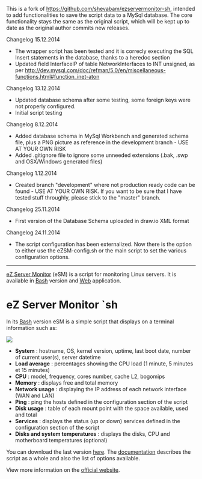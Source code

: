 This is a fork of https://github.com/shevabam/ezservermonitor-sh, intended to add functionalities to save the script
data to a MySql database.
The core functionality stays the same as the original script, which will be kept up to date as the original author commits new releases.

Changelog 15.12.2014
 - The wrapper script has been tested and it is correcly executing the SQL Insert statements in the database,
   thanks to a heredoc section
 - Updated field InterfaceIP of table NetworkInterfaces to INT unsigned, as per http://dev.mysql.com/doc/refman/5.0/en/miscellaneous-functions.html#function_inet-aton

Changelog 13.12.2014
 - Updated database schema after some testing, some foreign keys were not properly configured.
 - Initial script testing

Changelog 8.12.2014
 - Added database schema in MySql Workbench and generated schema file, plus a PNG picture as reference in the 
   development branch - USE AT YOUR OWN RISK 
 - Added .gitignore file to ignore some unneeded extensions (.bak, .swp and OSX/Windows generated files)

Changelog 1.12.2014
 - Created branch "development" where not production ready code can be found - USE AT YOUR OWN RISK.
   If you want to be sure that I have tested stuff throughly, please stick to the "master" branch.

Changelog 25.11.2014
 - First version of the Database Schema uploaded in draw.io XML format

Changelog 24.11.2014
 - The script configuration has been externalized. Now there is the option to either use the eZSM-config.sh or the 
   main script to set the various configuration options.

---

[eZ Server Monitor](http://www.ezservermonitor.com) (eSM) is a script for monitoring Linux servers. It is available in [Bash](http://www.ezservermonitor.com/esm-sh/features) version and [Web](http://www.ezservermonitor.com/esm-web/features) application.

# eZ Server Monitor `sh

In its [Bash](http://www.ezservermonitor.com/esm-sh/features) version eSM is a simple script that displays on a terminal information such as:

![](http://www.ezservermonitor.com/uploads/esm_sh/esm-sh_dashboard-complete.png)

- **System** : hostname, OS, kernel version, uptime, last boot date, number of current user(s), server datetime
- **Load average** : percentages showing the CPU load (1 minute, 5 minutes et 15 minutes)
- **CPU** : model, frequency, cores number, cache L2, bogomips
- **Memory** : displays free and total memory
- **Network usage** : displaying the IP address of each network interface (WAN and LAN)
- **Ping** : ping the hosts defined in the configuration section of the script
- **Disk usage** : table of each mount point with the space available, used and total
- **Services** : displays the status (up or down) services defined in the configuration section of the script
- **Disks and system temperatures** : displays the disks, CPU and motherboard temperatures (optional)


You can download the last version [here](http://www.ezservermonitor.com/esm-sh/downloads). The [documentation](http://www.ezservermonitor.com/esm-sh/documentation) describes the script as a whole and also the list of options available.

View more information on the [official website](http://www.ezservermonitor.com/esm-sh/features).
